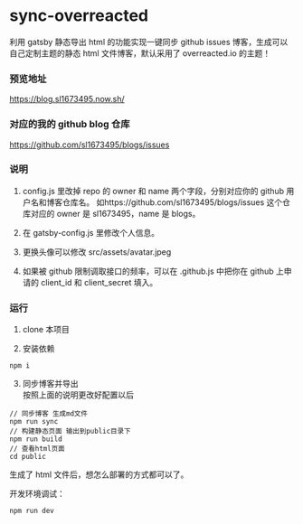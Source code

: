 # sync-overreacted

利用 gatsby 静态导出 html 的功能实现一键同步 github issues 博客，生成可以自己定制主题的静态 html 文件博客，默认采用了 overreacted.io 的主题！

### 预览地址

https://blog.sl1673495.now.sh/

### 对应的我的 github blog 仓库

https://github.com/sl1673495/blogs/issues

### 说明

1. config.js 里改掉 repo 的 owner 和 name 两个字段，分别对应你的 github 用户名和博客仓库名。
   如https://github.com/sl1673495/blogs/issues 这个仓库对应的 owner 是 sl1673495，name 是 blogs。

2. 在 gatsby-config.js 里修改个人信息。

3. 更换头像可以修改 src/assets/avatar.jpeg

4. 如果被 github 限制调取接口的频率，可以在 .github.js 中把你在 github 上申请的 client_id 和 client_secret 填入。

### 运行

1. clone 本项目

2. 安装依赖

```
npm i
```

3. 同步博客并导出  
   按照上面的说明更改好配置以后

```
// 同步博客 生成md文件
npm run sync
// 构建静态页面 输出到public目录下
npm run build
// 查看html页面
cd public
```

生成了 html 文件后，想怎么部署的方式都可以了。

开发环境调试：

```
npm run dev
```
